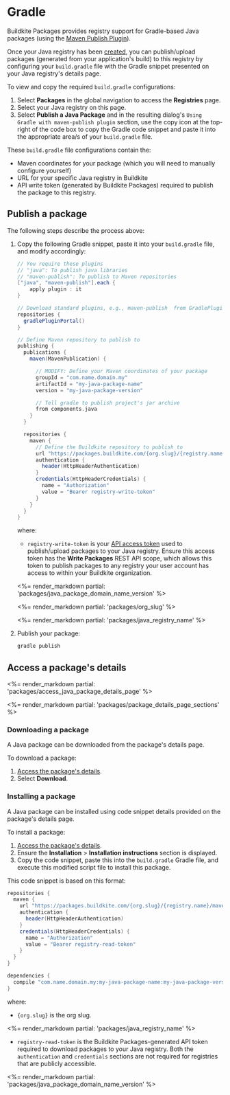 # Gradle

Buildkite Packages provides registry support for Gradle-based Java packages (using the [Maven Publish Plugin](https://docs.gradle.org/current/userguide/publishing_maven.html)).

Once your Java registry has been [created](/docs/packages/manage-registries#create-a-registry), you can publish/upload packages (generated from your application's build) to this registry by configuring your `build.gradle` file with the Gradle snippet presented on your Java registry's details page.

To view and copy the required `build.gradle` configurations:

1. Select **Packages** in the global navigation to access the **Registries** page.
1. Select your Java registry on this page.
1. Select **Publish a Java Package** and in the resulting dialog's `Using Gradle with maven-publish plugin` section, use the copy icon at the top-right of the code box to copy the Gradle code snippet and paste it into the appropriate area/s of your `build.gradle` file.

These `build.gradle` file configurations contain the:

- Maven coordinates for your package (which you will need to manually configure yourself)
- URL for your specific Java registry in Buildkite
- API write token (generated by Buildkite Packages) required to publish the package to this registry.

## Publish a package

The following steps describe the process above:

1. Copy the following Gradle snippet, paste it into your `build.gradle` file, and modify accordingly:

    ```gradle
    // You require these plugins
    // "java": To publish java libraries
    // "maven-publish": To publish to Maven repositories
    ["java", "maven-publish"].each {
        apply plugin : it
    }

    // Download standard plugins, e.g., maven-publish  from GradlePluginPortal
    repositories {
      gradlePluginPortal()
    }

    // Define Maven repository to publish to
    publishing {
      publications {
        maven(MavenPublication) {

          // MODIFY: Define your Maven coordinates of your package
          groupId = "com.name.domain.my"
          artifactId = "my-java-package-name"
          version = "my-java-package-version"

          // Tell gradle to publish project's jar archive
          from components.java
        }
      }

      repositories {
        maven {
          // Define the Buildkite repository to publish to
          url "https://packages.buildkite.com/{org.slug}/{registry.name}/maven2/"
          authentication {
            header(HttpHeaderAuthentication)
          }
          credentials(HttpHeaderCredentials) {
            name = "Authorization"
            value = "Bearer registry-write-token"
          }
        }
      }
    }
    ```

    where:
    * `registry-write-token` is your [API access token](https://buildkite.com/user/api-access-tokens) used to publish/upload packages to your Java registry. Ensure this access token has the **Write Packages** REST API scope, which allows this token to publish packages to any registry your user account has access to within your Buildkite organization.

    <%= render_markdown partial: 'packages/java_package_domain_name_version' %>

    <%= render_markdown partial: 'packages/org_slug' %>

    <%= render_markdown partial: 'packages/java_registry_name' %>

1. Publish your package:

    ```bash
    gradle publish
    ```

## Access a package's details

<%= render_markdown partial: 'packages/access_java_package_details_page' %>

<%= render_markdown partial: 'packages/package_details_page_sections' %>

### Downloading a package

A Java package can be downloaded from the package's details page.

To download a package:

1. [Access the package's details](#access-a-packages-details).
1. Select **Download**.

### Installing a package

A Java package can be installed using code snippet details provided on the package's details page.

To install a package:

1. [Access the package's details](#access-a-packages-details).
1. Ensure the **Installation** > **Installation instructions** section is displayed.
1. Copy the code snippet, paste this into the `build.gradle` Gradle file, and execute this modified script file to install this package.

This code snippet is based on this format:

```gradle
repositories {
  maven {
    url "https://packages.buildkite.com/{org.slug}/{registry.name}/maven2/"
    authentication {
      header(HttpHeaderAuthentication)
    }
    credentials(HttpHeaderCredentials) {
      name = "Authorization"
      value = "Bearer registry-read-token"
    }
  }
}

dependencies {
  compile "com.name.domain.my:my-java-package-name:my-java-package-version"
}
```

where:

- `{org.slug}` is the org slug.

<%= render_markdown partial: 'packages/java_registry_name' %>

- `registry-read-token` is the Buildkite Packages-generated API token required to download packages to your Java registry. Both the `authentication` and `credentials` sections are not required for registries that are publicly accessible.

<%= render_markdown partial: 'packages/java_package_domain_name_version' %>
